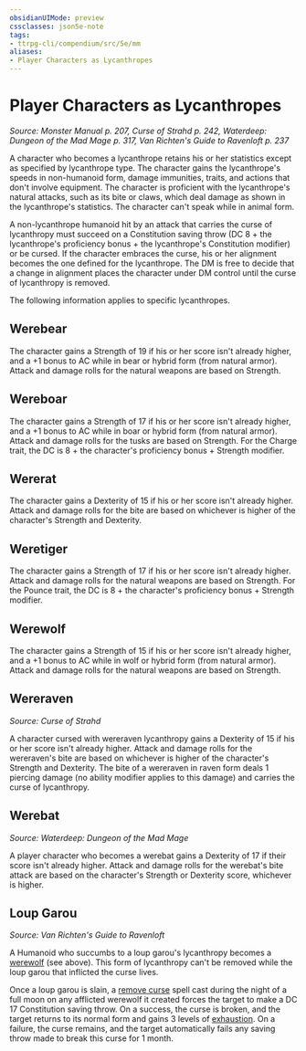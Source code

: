 ```yaml
---
obsidianUIMode: preview
cssclasses: json5e-note
tags:
- ttrpg-cli/compendium/src/5e/mm
aliases:
- Player Characters as Lycanthropes
---
```

# Player Characters as Lycanthropes
*Source: Monster Manual p. 207, Curse of Strahd p. 242, Waterdeep: Dungeon of the Mad Mage p. 317, Van Richten's Guide to Ravenloft p. 237* 

A character who becomes a lycanthrope retains his or her statistics except as specified by lycanthrope type. The character gains the lycanthrope's speeds in non-humanoid form, damage immunities, traits, and actions that don't involve equipment. The character is proficient with the lycanthrope's natural attacks, such as its bite or claws, which deal damage as shown in the lycanthrope's statistics. The character can't speak while in animal form.

A non-lycanthrope humanoid hit by an attack that carries the curse of lycanthropy must succeed on a Constitution saving throw (DC 8 + the lycanthrope's proficiency bonus + the lycanthrope's Constitution modifier) or be cursed. If the character embraces the curse, his or her alignment becomes the one defined for the lycanthrope. The DM is free to decide that a change in alignment places the character under DM control until the curse of lycanthropy is removed.

The following information applies to specific lycanthropes.

## Werebear

The character gains a Strength of 19 if his or her score isn't already higher, and a +1 bonus to AC while in bear or hybrid form (from natural armor). Attack and damage rolls for the natural weapons are based on Strength.

## Wereboar

The character gains a Strength of 17 if his or her score isn't already higher, and a +1 bonus to AC while in boar or hybrid form (from natural armor). Attack and damage rolls for the tusks are based on Strength. For the Charge trait, the DC is 8 + the character's proficiency bonus + Strength modifier.

## Wererat

The character gains a Dexterity of 15 if his or her score isn't already higher. Attack and damage rolls for the bite are based on whichever is higher of the character's Strength and Dexterity.

## Weretiger

The character gains a Strength of 17 if his or her score isn't already higher. Attack and damage rolls for the natural weapons are based on Strength. For the Pounce trait, the DC is 8 + the character's proficiency bonus + Strength modifier.

## Werewolf

The character gains a Strength of 15 if his or her score isn't already higher, and a +1 bonus to AC while in wolf or hybrid form (from natural armor). Attack and damage rolls for the natural weapons are based on Strength.

## Wereraven
_Source: Curse of Strahd_

A character cursed with wereraven lycanthropy gains a Dexterity of 15 if his or her score isn't already higher. Attack and damage rolls for the wereraven's bite are based on whichever is higher of the character's Strength and Dexterity. The bite of a wereraven in raven form deals 1 piercing damage (no ability modifier applies to this damage) and carries the curse of lycanthropy.

## Werebat
_Source: Waterdeep: Dungeon of the Mad Mage_

A player character who becomes a werebat gains a Dexterity of 17 if their score isn't already higher. Attack and damage rolls for the werebat's bite attack are based on the character's Strength or Dexterity score, whichever is higher.

## Loup Garou
_Source: Van Richten's Guide to Ravenloft_

A Humanoid who succumbs to a loup garou's lycanthropy becomes a [werewolf](/3-Mechanics/CLI/Compendium/bestiary/humanoid/werewolf.md) (see above). This form of lycanthropy can't be removed while the loup garou that inflicted the curse lives.

Once a loup garou is slain, a [remove curse](/3-Mechanics/CLI/Compendium/spells/remove-curse.md) spell cast during the night of a full moon on any afflicted werewolf it created forces the target to make a DC 17 Constitution saving throw. On a success, the curse is broken, and the target returns to its normal form and gains 3 levels of [exhaustion](/3-Mechanics/CLI/Rules/conditions.md#Exhaustion). On a failure, the curse remains, and the target automatically fails any saving throw made to break this curse for 1 month.